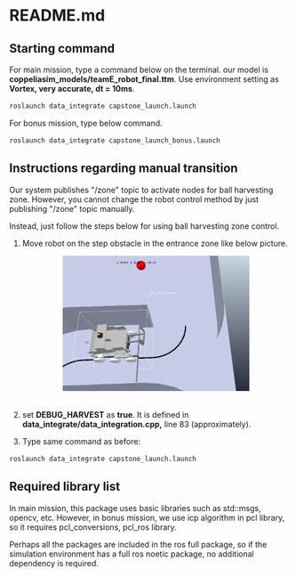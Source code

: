 # README.md

## Starting command

For main mission, type a command below on the terminal. our model is **coppeliasim_models/teamE_robot_final.ttm**. Use environment setting as **Vortex, very accurate, dt = 10ms**. 

```bash
roslaunch data_integrate capstone_launch.launch
```

For bonus mission, type below command.

```bash
roslaunch data_integrate capstone_launch_bonus.launch
```

## Instructions regarding manual transition

Our system publishes "/zone" topic to activate nodes for ball harvesting zone. However, you cannot change the robot control method by just publishing "/zone" topic manually.

Instead, just follow the steps below for using ball harvesting zone control.

1. Move robot on the step obstacle in the entrance zone like below picture. 
    <p align="center"><img src="harvest_debug_img.png" width="70%" /><br><br></p>

2. set **DEBUG_HARVEST** as **true**. It is defined in **data_integrate/data_integration.cpp,** line 83 (approximately).
3. Type same command as before: 

```bash
roslaunch data_integrate capstone_launch.launch
```

## Required library list

In main mission, this package uses basic libraries such as std::msgs, opencv, etc. However, in bonus mission, we use icp algorithm in pcl library, so it requires pcl_conversions, pcl_ros library.

Perhaps all the packages are included in the ros full package, so if the simulation environment has a full ros noetic package, no additional dependency is required.
